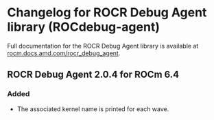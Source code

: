 # Changelog for ROCR Debug Agent library (ROCdebug-agent)

Full documentation for the ROCR Debug Agent library is available at
[rocm.docs.amd.com/rocr_debug_agent](https://rocm.docs.amd.com/projects/rocr_debug_agent/en/latest/).

## ROCR Debug Agent 2.0.4 for ROCm 6.4

### Added
- The associated kernel name is printed for each wave.
